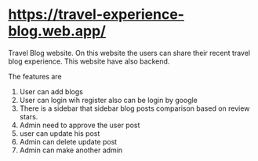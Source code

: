 # https://travel-experience-blog.web.app/
Travel Blog website. On this website the users can share their recent travel blog experience. This website have also backend.

The features are
1. User can add blogs
2. User can login wih register also can be login by google
3. There is a sidebar that sidebar blog posts comparison based on review stars.
4. Admin need to approve the user post
5. user can update his post
6. Admin can delete update post
7. Admin can make another admin
